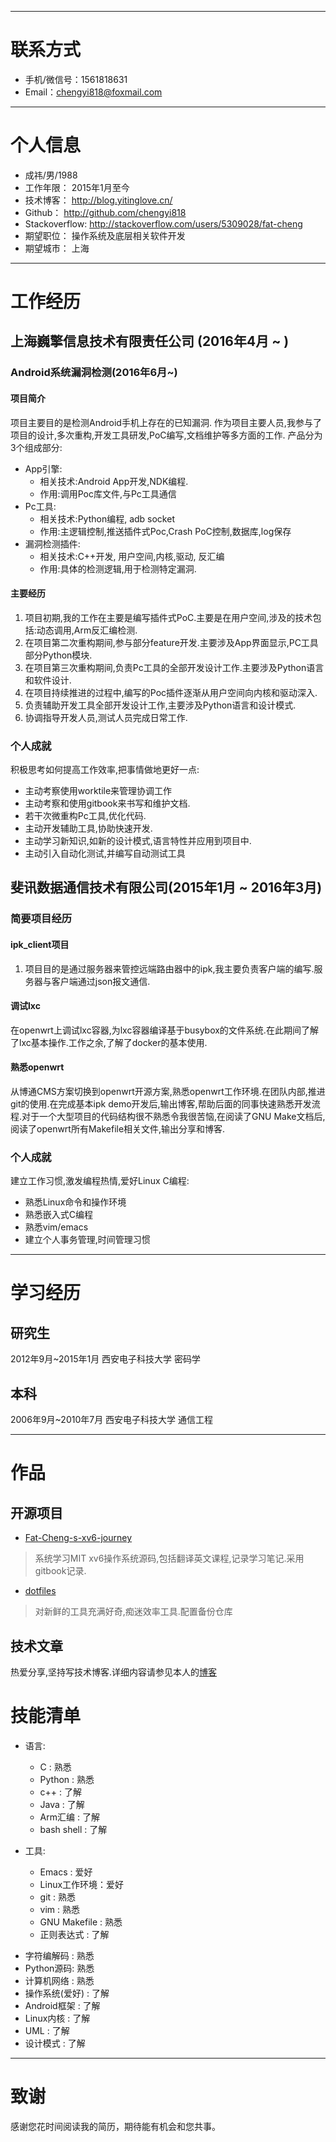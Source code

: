 <!-- # Long term support -->

<!-- [how to write a good resume](http://get.ftqq.com/744.get) -->
<!-- [简历生成](http://cv.ftqq.com/?fr=github#) -->
<!-- [萌鹿简历github](https://github.com/geekcompany/DeerResume) -->

---

# 联系方式

- 手机/微信号：1561818631
- Email：chengyi818@foxmail.com

---

# 个人信息

 - 成祎/男/1988
 - 工作年限： 2015年1月至今
 - 技术博客： http://blog.yitinglove.cn/
 - Github： http://github.com/chengyi818
 - Stackoverflow: http://stackoverflow.com/users/5309028/fat-cheng
 - 期望职位： 操作系统及底层相关软件开发
 - 期望城市： 上海


---

# 工作经历

## 上海巍擎信息技术有限责任公司 (2016年4月 ~ )

### Android系统漏洞检测(2016年6月~)
#### 项目简介
项目主要目的是检测Android手机上存在的已知漏洞.
作为项目主要人员,我参与了项目的设计,多次重构,开发工具研发,PoC编写,文档维护等多方面的工作.
产品分为3个组成部分:
* App引擎:
    * 相关技术:Android App开发,NDK编程.
    * 作用:调用Poc库文件,与Pc工具通信
* Pc工具:
    * 相关技术:Python编程, adb socket
    * 作用:主逻辑控制,推送插件式Poc,Crash PoC控制,数据库,log保存
* 漏洞检测插件:
    * 相关技术:C++开发, 用户空间,内核,驱动, 反汇编
    * 作用:具体的检测逻辑,用于检测特定漏洞.

#### 主要经历
1. 项目初期,我的工作在主要是编写插件式PoC.主要是在用户空间,涉及的技术包括:动态调用,Arm反汇编检测.
2. 在项目第二次重构期间,参与部分feature开发.主要涉及App界面显示,PC工具部分Python模块.
3. 在项目第三次重构期间,负责Pc工具的全部开发设计工作.主要涉及Python语言和软件设计.
4. 在项目持续推进的过程中,编写的Poc插件逐渐从用户空间向内核和驱动深入.
5. 负责辅助开发工具全部开发设计工作,主要涉及Python语言和设计模式.
6. 协调指导开发人员,测试人员完成日常工作.

### 个人成就
积极思考如何提高工作效率,把事情做地更好一点:
* 主动考察使用worktile来管理协调工作
* 主动考察和使用gitbook来书写和维护文档.
* 若干次微重构Pc工具,优化代码.
* 主动开发辅助工具,协助快速开发.
* 主动学习新知识,如新的设计模式,语言特性并应用到项目中.
* 主动引入自动化测试,并编写自动测试工具

## 斐讯数据通信技术有限公司(2015年1月 ~ 2016年3月)
### 简要项目经历
#### ipk_client项目
1. 项目目的是通过服务器来管控远端路由器中的ipk,我主要负责客户端的编写.服务器与客户端通过json报文通信.
#### 调试lxc
在openwrt上调试lxc容器,为lxc容器编译基于busybox的文件系统.在此期间了解了lxc基本操作.工作之余,了解了docker的基本使用.
#### 熟悉openwrt
从博通CMS方案切换到openwrt开源方案,熟悉openwrt工作环境.在团队内部,推进git的使用.在完成基本ipk demo开发后,输出博客,帮助后面的同事快速熟悉开发流程.对于一个大型项目的代码结构很不熟悉令我很苦恼,在阅读了GNU Make文档后,阅读了openwrt所有Makefile相关文件,输出分享和博客.

### 个人成就
建立工作习惯,激发编程热情,爱好Linux C编程:
* 熟悉Linux命令和操作环境
* 熟悉嵌入式C编程
* 熟悉vim/emacs
* 建立个人事务管理,时间管理习惯

---

# 学习经历

## 研究生
2012年9月~2015年1月 西安电子科技大学 密码学

## 本科
2006年9月~2010年7月 西安电子科技大学 通信工程

---

# 作品
## 开源项目
  * [Fat-Cheng-s-xv6-journey](https://github.com/chengyi818/Fat-Cheng-s-xv6-journey)
  > 系统学习MIT xv6操作系统源码,包括翻译英文课程,记录学习笔记.采用gitbook记录.

  * [dotfiles](https://github.com/chengyi818/dotfiles)
  > 对新鲜的工具充满好奇,痴迷效率工具.配置备份仓库

## 技术文章
  热爱分享,坚持写技术博客.详细内容请参见本人的[博客](yitinglove.cn/blog)

# 技能清单

* 语言:
    - C : 熟悉
    - Python : 熟悉
    - c++ : 了解
    - Java : 了解
    - Arm汇编 : 了解
    - bash shell : 了解

* 工具:
    - Emacs : 爱好
    - Linux工作环境：爱好
    - git : 熟悉
    - vim : 熟悉
    - GNU Makefile : 熟悉
    - 正则表达式 : 了解

- 字符编解码 : 熟悉
- Python源码: 熟悉
- 计算机网络 : 熟悉
- 操作系统(爱好) : 了解
- Android框架 : 了解
- Linux内核 : 了解
- UML : 了解
- 设计模式 : 了解

---

# 致谢
感谢您花时间阅读我的简历，期待能有机会和您共事。
